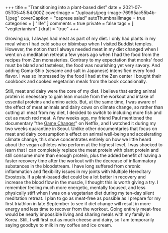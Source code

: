 +++
title = "Transitioning into a plant-based diet"
date = 2021-07-05T05:45:54.000Z
coverImage = "/uploads/jpeg-image-76995ac55b4b-1.jpeg"
coverCaption = "caprese salad"
autoThumbnailImage = true
categories = [ "life" ]
comments = true
private = false
tags = [ "vegiterianism" ]
draft = "true"
+++


Growing up, I always had meat as part of my diet. I only had plants in my meal when I had cold soba or bibimbap when I visited Buddist temples. However, the notion that I always needed meat in my diet changed when I went on a meditation retreat a few years ago when I had the food from the recipes from Zen monasteries. Contrary to my expectation that monks' food must be bland and tasteless, the food was nourishing yet very savory. And adding Goma-Shio (sesame and salt in Japanese) intensified every food flavor. I was so impressed by the food I had at the Zen center I bought their cookbook and cooked vegetarian meals from the book occasionally.

Still, meat and dairy were the core of my diet. I believe that eating animal protein is necessary to gain lean muscle from the workout and intake of essential proteins and amino acids. But, at the same time, I was aware of the effect of meat animals and dairy cows on climate change, so rather than cutting all meat from my diet, I decided to switch to including more fish and cut as much red meat. A few weeks ago, my friend Paul mentioned the documentary "the [Game Changer](https://gamechangersmovie.com/)" on Netflix, and I watched it during my two weeks quarantine in Seoul. Unlike other documentaries that focus on meat and dairy consumption's effect on animal well-being and accelerating climate change, this show concentrates entirely on how we little heard about the vegan athletes who perform at the highest level. I was shocked to learn that I can completely replace the meat protein with plant protein and still consume more than enough protein, plus the added benefit of having a faster recovery time after the workout with the decrease of inflammatory substances in the bloodstream. I have long suffered from chronic inflammation and flexibility issues in my joints with Multiple Hereditary Exostosis. If a plant-based diet could be a lot better in recovery and increase the blood flow in the muscle, I thought this is worth giving a try. I remember feeling much more energetic, mentally focused, and less physically stiff when I was on a vegetarian diet during my ten-day silent meditation retreat. I plan to go as meat-free as possible as I prepare for my first triathlon in late September to see if diet change will result in more energy and less time to recover from the workout. Going entirely meat-free would be nearly impossible living and sharing meals with my family in Korea. Still, I will first cut as much cheese and dairy, so I am temporarily saying goodbye to milk in my coffee and ice cream.
